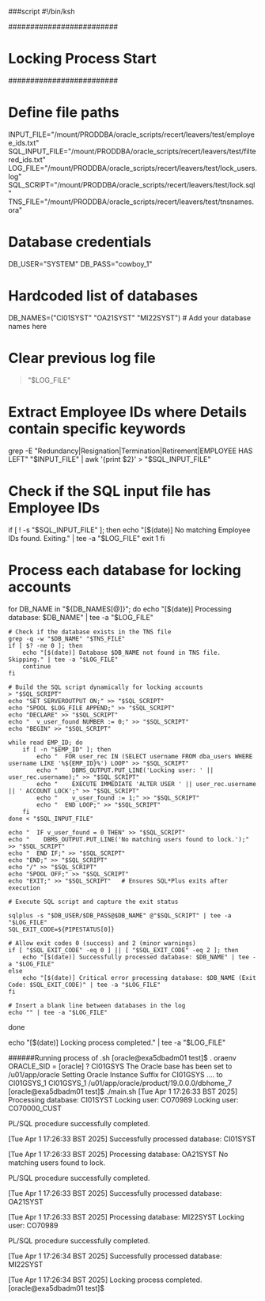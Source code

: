 ###script
#!/bin/ksh

#########################
# Locking Process Start #
#########################

# Define file paths
INPUT_FILE="/mount/PRODDBA/oracle_scripts/recert/leavers/test/employee_ids.txt"
SQL_INPUT_FILE="/mount/PRODDBA/oracle_scripts/recert/leavers/test/filtered_ids.txt"
LOG_FILE="/mount/PRODDBA/oracle_scripts/recert/leavers/test/lock_users.log"
SQL_SCRIPT="/mount/PRODDBA/oracle_scripts/recert/leavers/test/lock.sql"
TNS_FILE="/mount/PRODDBA/oracle_scripts/recert/leavers/test/tnsnames.ora"

# Database credentials
DB_USER="SYSTEM"
DB_PASS="cowboy_1"

# Hardcoded list of databases
DB_NAMES=("CI01SYST" "OA21SYST" "MI22SYST")  # Add your database names here

# Clear previous log file
> "$LOG_FILE"

# Extract Employee IDs where Details contain specific keywords
grep -E "Redundancy|Resignation|Termination|Retirement|EMPLOYEE HAS LEFT" "$INPUT_FILE" | awk '{print $2}' > "$SQL_INPUT_FILE"

# Check if the SQL input file has Employee IDs
if [ ! -s "$SQL_INPUT_FILE" ]; then
    echo "[$(date)] No matching Employee IDs found. Exiting." | tee -a "$LOG_FILE"
    exit 1
fi

# Process each database for locking accounts
for DB_NAME in "${DB_NAMES[@]}"; do
    echo "[$(date)] Processing database: $DB_NAME" | tee -a "$LOG_FILE"

    # Check if the database exists in the TNS file
    grep -q -w "$DB_NAME" "$TNS_FILE"
    if [ $? -ne 0 ]; then
        echo "[$(date)] Database $DB_NAME not found in TNS file. Skipping." | tee -a "$LOG_FILE"
        continue
    fi

    # Build the SQL script dynamically for locking accounts
    > "$SQL_SCRIPT"
    echo "SET SERVEROUTPUT ON;" >> "$SQL_SCRIPT"
    echo "SPOOL $LOG_FILE APPEND;" >> "$SQL_SCRIPT"
    echo "DECLARE" >> "$SQL_SCRIPT"
    echo "  v_user_found NUMBER := 0;" >> "$SQL_SCRIPT"
    echo "BEGIN" >> "$SQL_SCRIPT"

    while read EMP_ID; do
        if [ -n "$EMP_ID" ]; then
            echo "  FOR user_rec IN (SELECT username FROM dba_users WHERE username LIKE '%${EMP_ID}%') LOOP" >> "$SQL_SCRIPT"
            echo "    DBMS_OUTPUT.PUT_LINE('Locking user: ' || user_rec.username);" >> "$SQL_SCRIPT"
            echo "    EXECUTE IMMEDIATE 'ALTER USER ' || user_rec.username || ' ACCOUNT LOCK';" >> "$SQL_SCRIPT"
            echo "    v_user_found := 1;" >> "$SQL_SCRIPT"
            echo "  END LOOP;" >> "$SQL_SCRIPT"
        fi
    done < "$SQL_INPUT_FILE"

    echo "  IF v_user_found = 0 THEN" >> "$SQL_SCRIPT"
    echo "    DBMS_OUTPUT.PUT_LINE('No matching users found to lock.');" >> "$SQL_SCRIPT"
    echo "  END IF;" >> "$SQL_SCRIPT"
    echo "END;" >> "$SQL_SCRIPT"
    echo "/" >> "$SQL_SCRIPT"
    echo "SPOOL OFF;" >> "$SQL_SCRIPT"
    echo "EXIT;" >> "$SQL_SCRIPT"   # Ensures SQL*Plus exits after execution

    # Execute SQL script and capture the exit status

    sqlplus -s "$DB_USER/$DB_PASS@$DB_NAME" @"$SQL_SCRIPT" | tee -a "$LOG_FILE"
    SQL_EXIT_CODE=${PIPESTATUS[0]}

    # Allow exit codes 0 (success) and 2 (minor warnings)
    if [ "$SQL_EXIT_CODE" -eq 0 ] || [ "$SQL_EXIT_CODE" -eq 2 ]; then
        echo "[$(date)] Successfully processed database: $DB_NAME" | tee -a "$LOG_FILE"
    else
        echo "[$(date)] Critical error processing database: $DB_NAME (Exit Code: $SQL_EXIT_CODE)" | tee -a "$LOG_FILE"
    fi

    # Insert a blank line between databases in the log
    echo "" | tee -a "$LOG_FILE"
done

echo "[$(date)] Locking process completed." | tee -a "$LOG_FILE"


######Running process of .sh
[oracle@exa5dbadm01 test]$ . oraenv
ORACLE_SID = [oracle] ? CI01GSYS
The Oracle base has been set to /u01/app/oracle
Setting Oracle Instance Suffix for CI01GSYS
                           .... to CI01GSYS_1
CI01GSYS_1 /u01/app/oracle/product/19.0.0.0/dbhome_7
[oracle@exa5dbadm01 test]$ ./main.sh
[Tue Apr  1 17:26:33 BST 2025] Processing database: CI01SYST
Locking user: CO70989
Locking user: CO70000_CUST

PL/SQL procedure successfully completed.

[Tue Apr  1 17:26:33 BST 2025] Successfully processed database: CI01SYST

[Tue Apr  1 17:26:33 BST 2025] Processing database: OA21SYST
No matching users found to lock.

PL/SQL procedure successfully completed.

[Tue Apr  1 17:26:33 BST 2025] Successfully processed database: OA21SYST

[Tue Apr  1 17:26:33 BST 2025] Processing database: MI22SYST
Locking user: CO70989

PL/SQL procedure successfully completed.

[Tue Apr  1 17:26:34 BST 2025] Successfully processed database: MI22SYST

[Tue Apr  1 17:26:34 BST 2025] Locking process completed.
[oracle@exa5dbadm01 test]$
